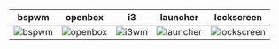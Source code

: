 | bspwm | openbox | i3     | launcher | lockscreen |
| :----:|  :----: | :----: | :----: | :----: |
| ![bspwm](https://i.imgur.com/Dff0iNs.png) | ![openbox](https://i.imgur.com/LXS7K7p.png) | ![i3wm](https://i.imgur.com/lWdAuJh.png) | ![launcher](https://i.imgur.com/A9psUwK.png) | ![lockscreen](https://i.imgur.com/FfobRr0.png) |
